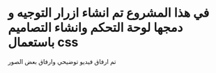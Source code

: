 #   في هذا المشروع تم انشاء ازرار التوجيه و دمجها لوحة التحكم وانشاء التصاميم باستعمال css
تم ارفاق فيديو توضيحي وارفاق بعض الصور
